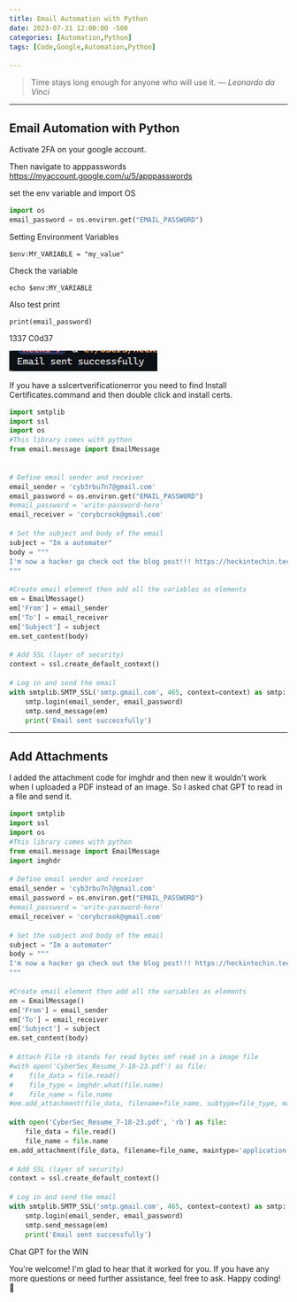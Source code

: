 ```yaml
---
title: Email Automation with Python
date: 2023-07-31 12:00:00 -500
categories: [Automation,Python]
tags: [Code,Google,Automation,Python]

---
```


> Time stays long enough for anyone who will use it.
> — <cite>Leonardo da Vinci</cite>

---

## Email Automation with Python


Activate 2FA on your google account.

Then navigate to apppasswords
https://myaccount.google.com/u/5/apppasswords

set the env variable and import OS

```python
import os
email_password = os.environ.get("EMAIL_PASSWORD")
```

Setting Environment Variables

	$env:MY_VARIABLE = "my_value"

Check the variable 

	echo $env:MY_VARIABLE

Also test print

	print(email_password)

1337 C0d37

![Pasted image 20230731212549.png](https://raw.githubusercontent.com/Xp101T7/Xp101T7.github.io/main/Media/Pasted%20image%2020230731212549.png)

If you have a sslcertverificationerror you need to find Install Certificates.command and then double click and install certs. 

```python
import smtplib
import ssl
import os
#This library comes with python
from email.message import EmailMessage


# Define email sender and receiver
email_sender = 'cyb3rbu7n7@gmail.com'
email_password = os.environ.get("EMAIL_PASSWORD")
#email_password = 'write-password-here'
email_receiver = 'corybcrook@gmail.com'

# Set the subject and body of the email
subject = "Im a automater"
body = """
I'm now a hacker go check out the blog post!!! https://heckintechin.tech/posts/Email-Automation-Python/
"""

#Create email element then add all the variables as elements
em = EmailMessage()
em['From'] = email_sender
em['To'] = email_receiver
em['Subject'] = subject
em.set_content(body)

# Add SSL (layer of security)
context = ssl.create_default_context()

# Log in and send the email
with smtplib.SMTP_SSL('smtp.gmail.com', 465, context=context) as smtp:
    smtp.login(email_sender, email_password)
    smtp.send_message(em)
    print('Email sent successfully')

```

---
## Add Attachments

I added the attachment code for imghdr and then new it wouldn't work when I uploaded a PDF instead of an image.  So I asked chat GPT to read in a file and send it. 

```Python
import smtplib
import ssl
import os
#This library comes with python
from email.message import EmailMessage
import imghdr

# Define email sender and receiver
email_sender = 'cyb3rbu7n7@gmail.com'
email_password = os.environ.get("EMAIL_PASSWORD")
#email_password = 'write-password-here'
email_receiver = 'corybcrook@gmail.com'

# Set the subject and body of the email
subject = "Im a automater"
body = """
I'm now a hacker go check out the blog post!!! https://heckintechin.tech/posts/Email-Automation-Python/
"""

#Create email element then add all the variables as elements
em = EmailMessage()
em['From'] = email_sender
em['To'] = email_receiver
em['Subject'] = subject
em.set_content(body)

# Attach File rb stands for read bytes smf read in a image file
#with open('CyberSec_Resume_7-18-23.pdf') as file:
#    file_data = file.read()
#    file_type = imghdr.what(file.name)
#    file_name = file.name 
#em.add_attachment(file_data, filename=file_name, subtype=file_type, maintype='image')

with open('CyberSec_Resume_7-18-23.pdf', 'rb') as file:
    file_data = file.read()
    file_name = file.name
em.add_attachment(file_data, filename=file_name, maintype='application', subtype='octet-stream')

# Add SSL (layer of security)
context = ssl.create_default_context()

# Log in and send the email
with smtplib.SMTP_SSL('smtp.gmail.com', 465, context=context) as smtp:
    smtp.login(email_sender, email_password)
    smtp.send_message(em)
    print('Email sent successfully')
```

Chat GPT for the WIN

You're welcome! I'm glad to hear that it worked for you. If you have any more questions or need further assistance, feel free to ask. Happy coding! 🎉